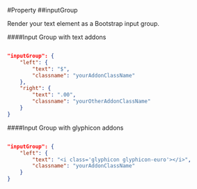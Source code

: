 #Property
##inputGroup 

Render your text element as a Bootstrap input group.

####Input Group with text addons

```json

"inputGroup": {
    "left": {
        "text": "$",
        "classname": "yourAddonClassName"
    },
    "right": {
        "text": ".00",
        "classname": "yourOtherAddonClassName"
    }
}

```

####Input Group with glyphicon addons

```json

"inputGroup": {
    "left": {
        "text": "<i class='glyphicon glyphicon-euro'></i>",
        "classname": "yourAddonClassName"
    }
}

```